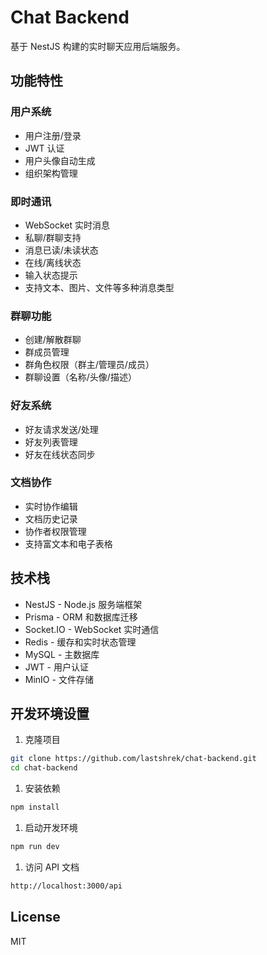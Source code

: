 # Chat Backend

基于 NestJS 构建的实时聊天应用后端服务。

## 功能特性

### 用户系统

- 用户注册/登录
- JWT 认证
- 用户头像自动生成
- 组织架构管理

### 即时通讯

- WebSocket 实时消息
- 私聊/群聊支持
- 消息已读/未读状态
- 在线/离线状态
- 输入状态提示
- 支持文本、图片、文件等多种消息类型

### 群聊功能

- 创建/解散群聊
- 群成员管理
- 群角色权限（群主/管理员/成员）
- 群聊设置（名称/头像/描述）

### 好友系统

- 好友请求发送/处理
- 好友列表管理
- 好友在线状态同步

### 文档协作

- 实时协作编辑
- 文档历史记录
- 协作者权限管理
- 支持富文本和电子表格

## 技术栈

- NestJS - Node.js 服务端框架
- Prisma - ORM 和数据库迁移
- Socket.IO - WebSocket 实时通信
- Redis - 缓存和实时状态管理
- MySQL - 主数据库
- JWT - 用户认证
- MinIO - 文件存储

## 开发环境设置

1. 克隆项目

```bash
git clone https://github.com/lastshrek/chat-backend.git 
cd chat-backend
```

1. 安装依赖

```bash
npm install
```

1. 启动开发环境

```bash
npm run dev
```

1. 访问 API 文档

```bash
http://localhost:3000/api
```

## License

MIT
